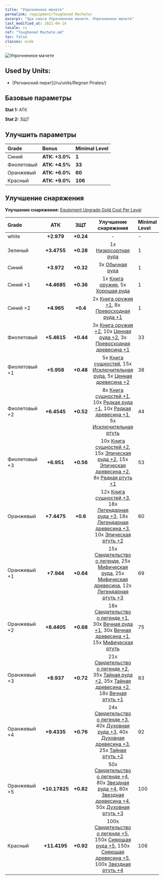 ```yaml
---
title: "Упрочненное мачете"
permalink: /equipment/Toughened Machete/
excerpt: "Эра хаоса Упрочненное мачете. Упрочненное мачете"
last_modified_at: 2021-04-14
locale: ru
ref: "Toughened Machete.md"
toc: false
classes: wide
---
```


  ![Упрочненное мачете](/images/e/e_99011.png)

## Used by Units:

* [Регнанский пират](/ru/units/Regnan Pirates/) 


## Базовые параметры
 **Stat 1:** АТК

 **Stat 2:** ЗЩТ

## Улучшить параметры

  |     Grade    |   Bonus | Minimal Level | 
  |:-------------|:--------|:--------------| 
  | Синий | **АТК: +3.0%** | **1** | 
  | Фиолетовый | **АТК: +4.5%** | **33** | 
  | Оранжевый | **АТК: +6.0%** | **60** | 
  | Красный | **АТК: +9.0%** | **106** | 


## Улучшение снаряжения
 **Улучшение снаряжения:** [Equipment Upgrade Gold Cost Per Level](/equipment/EquipmentUpgradeCostPerLevel/) 

  |          Grade      | АТК | ЗЩТ | Улучшение снаряжения | Minimal Level |
  |:--------------------|:---------:|:---------:|:----------------:|:--------------|
  | white | **+2.979** | **+0.24** | - | - |
  | Зеленый | **+3.4755** | **+0.28** | 1x [Низкосортная руда](/ru/Items/mat_1/) | 1 |
  | Синий | **+3.972** | **+0.32** | 3x [Обычная руда](/ru/Items/mat_6/) | 1 |
  | Синий +1 | **+4.4685** | **+0.36** | 1x [Книга оружия](/ru/Items/mat_18/), 5x [Хорошая руда](/ru/Items/mat_12/) | 1 |
  | Синий +2 | **+4.965** | **+0.4** | 2x [Книга оружия +1](/ru/Items/mat_25/), 8x [Превосходная руда +1](/ru/Items/mat_19/) | 1 |
  | Фиолетовый | **+5.4615** | **+0.44** | 3x [Книга оружия +2](/ru/Items/mat_32/), 10x [Ценная руда +2](/ru/Items/mat_26/), 3x [Превосходная древесина +1](/ru/Items/mat_20/) | 33 |
  | Фиолетовый +1 | **+5.958** | **+0.48** | 5x [Книга сущностей](/ru/Items/mat_39/), 15x [Исключительная руда](/ru/Items/mat_33/), 5x [Ценная древесина +2](/ru/Items/mat_27/) | 38 |
  | Фиолетовый +2 | **+6.4545** | **+0.52** | 8x [Книга сущностей +1](/ru/Items/mat_46/), 10x [Редкая руда +1](/ru/Items/mat_40/), 10x [Редкая древесина +1](/ru/Items/mat_41/), 5x [Исключительная ртуть](/ru/Items/mat_35/) | 44 |
  | Фиолетовый +3 | **+6.951** | **+0.56** | 10x [Книга сущностей +2](/ru/Items/mat_53/), 15x [Эпическая руда +2](/ru/Items/mat_47/), 15x [Эпическая древесина +2](/ru/Items/mat_48/), 8x [Редкая ртуть +1](/ru/Items/mat_42/) | 53 |
  | Оранжевый | **+7.4475** | **+0.6** | 12x [Книга сущностей +3](/ru/Items/mat_60/), 18x [Легендарная руда +3](/ru/Items/mat_54/), 18x [Легендарная древесина +3](/ru/Items/mat_55/), 10x [Эпическая ртуть +2](/ru/Items/mat_49/) | 60 |
  | Оранжевый +1 | **+7.944** | **+0.64** | 15x [Свидетельство о легенде](/ru/Items/mat_67/), 25x [Мифическая руда](/ru/Items/mat_61/), 25x [Мифическая древесина](/ru/Items/mat_62/), 12x [Легендарная ртуть +3](/ru/Items/mat_56/) | 69 |
  | Оранжевый +2 | **+8.4405** | **+0.68** | 18x [Свидетельство о легенде +1](/ru/Items/mat_74/), 30x [Вечная руда +1](/ru/Items/mat_68/), 30x [Вечная древесина +1](/ru/Items/mat_69/), 15x [Мифическая ртуть](/ru/Items/mat_63/) | 75 |
  | Оранжевый +3 | **+8.937** | **+0.72** | 21x [Свидетельство о легенде +2](/ru/Items/mat_81/), 35x [Тайная руда +2](/ru/Items/mat_75/), 35x [Тайная древесина +2](/ru/Items/mat_76/), 18x [Вечная ртуть +1](/ru/Items/mat_70/) | 83 |
  | Оранжевый +4 | **+9.4335** | **+0.76** | 24x [Свидетельство о легенде +3](/ru/Items/mat_88/), 40x [Духовная руда +3](/ru/Items/mat_82/), 40x [Духовная древесина +3](/ru/Items/mat_83/), 25x [Тайная ртуть +2](/ru/Items/mat_77/) | 92 |
  | Оранжевый +5 | **+10.17825** | **+0.82** | 50x [Свидетельство о легенде +4](/ru/Items/mat_95/), 80x [Звездная руда +4](/ru/Items/mat_89/), 80x [Звездная древесина +4](/ru/Items/mat_90/), 50x [Духовная ртуть +3](/ru/Items/mat_84/) | 100 |
  | Красный | **+11.4195** | **+0.92** | 100x [Свидетельство о легенде +5](/ru/Items/mat_102/), 150x [Сияющая руда +5](/ru/Items/mat_96/), 150x [Сияющая древесина +5](/ru/Items/mat_97/), 100x [Звездная ртуть +4](/ru/Items/mat_91/) | 106 |

